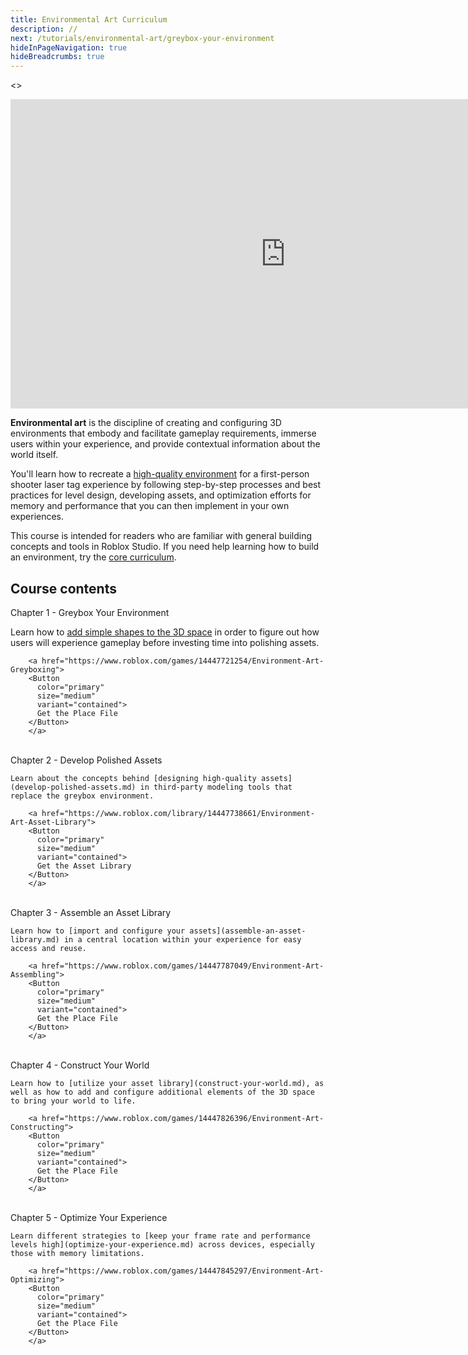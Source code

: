 ```yaml
---
title: Environmental Art Curriculum
description: //
next: /tutorials/environmental-art/greybox-your-environment
hideInPageNavigation: true
hideBreadcrumbs: true
---
```


<>
<Grid
    alignItems="stretch"
    container
    direction="row">

<Grid item md={7} xs={12}
    direction="column"  >

<div class="container"
style={{position: "relative", paddingBottom: "56.25%", height: 0}}>
<iframe width="880" height="495" src="https://www.youtube-nocookie.com/embed/nwShvDmFHWc?si=2gk0n6cb9uq-48Ni" title="YouTube video player" frameborder="0" allow="accelerometer; autoplay; clipboard-write; encrypted-media; gyroscope; picture-in-picture; web-share" allowfullscreen style={{position: "absolute", top: 0, left: 0, width: "95%", height: "95%"}}></iframe>
</div>

</Grid>

<Grid item md={5} xs={12} direction='column'>

**Environmental art** is the discipline of creating and configuring 3D environments
that embody and facilitate gameplay requirements, immerse users within your experience,
and provide contextual information about the world itself.

You'll learn how to recreate a [high-quality environment](https://www.roblox.com/games/14447845297/Environment-Art-Optimizing)
for a first-person shooter laser tag experience by following step-by-step processes and
best practices for level design, developing assets, and optimization efforts for memory
and performance that you can then implement in your own experiences.

This course is intended for readers who are familiar
with general building concepts and tools in Roblox Studio. If you need help
learning how to build an environment, try the [core curriculum](../core/index.md).
</Grid>

</Grid>
</>

## Course contents

   <BaseAccordion>
   <AccordionSummary>
      <Typography variant="h4">Chapter 1 - Greybox Your Environment</Typography>
   </AccordionSummary>
   <AccordionDetails>

Learn how to [add simple shapes to the 3D space](greybox-your-environment.md) in order to figure out how users will
experience gameplay before investing time into polishing assets.

        <a href="https://www.roblox.com/games/14447721254/Environment-Art-Greyboxing">
        <Button
          color="primary"
          size="medium"
          variant="contained">
          Get the Place File
        </Button>
        </a>

   </AccordionDetails>
   </BaseAccordion>

   <br />

   <BaseAccordion>
   <AccordionSummary>
      <Typography variant="h4">Chapter 2 - Develop Polished Assets</Typography>
   </AccordionSummary>
   <AccordionDetails>

    Learn about the concepts behind [designing high-quality assets](develop-polished-assets.md) in third-party modeling tools that replace the greybox environment.

        <a href="https://www.roblox.com/library/14447738661/Environment-Art-Asset-Library">
        <Button
          color="primary"
          size="medium"
          variant="contained">
          Get the Asset Library
        </Button>
        </a>

   </AccordionDetails>
   </BaseAccordion>

   <br />

   <BaseAccordion>
   <AccordionSummary>
      <Typography variant="h4">Chapter 3 - Assemble an Asset Library</Typography>
   </AccordionSummary>
   <AccordionDetails>

    Learn how to [import and configure your assets](assemble-an-asset-library.md) in a central location within your experience for easy access and reuse.

        <a href="https://www.roblox.com/games/14447787049/Environment-Art-Assembling">
        <Button
          color="primary"
          size="medium"
          variant="contained">
          Get the Place File
        </Button>
        </a>

   </AccordionDetails>
   </BaseAccordion>

   <br />

   <BaseAccordion>
   <AccordionSummary>
      <Typography variant="h4">Chapter 4 - Construct Your World</Typography>
   </AccordionSummary>
   <AccordionDetails>

    Learn how to [utilize your asset library](construct-your-world.md), as well as how to add and configure additional elements of the 3D space to bring your world to life.

        <a href="https://www.roblox.com/games/14447826396/Environment-Art-Constructing">
        <Button
          color="primary"
          size="medium"
          variant="contained">
          Get the Place File
        </Button>
        </a>

   </AccordionDetails>
   </BaseAccordion>

   <br />

   <BaseAccordion>
   <AccordionSummary>
      <Typography variant="h4">Chapter 5 - Optimize Your Experience</Typography>
   </AccordionSummary>
   <AccordionDetails>

    Learn different strategies to [keep your frame rate and performance levels high](optimize-your-experience.md) across devices, especially those with memory limitations.

        <a href="https://www.roblox.com/games/14447845297/Environment-Art-Optimizing">
        <Button
          color="primary"
          size="medium"
          variant="contained">
          Get the Place File
        </Button>
        </a>

   </AccordionDetails>
   </BaseAccordion>

   <br />
